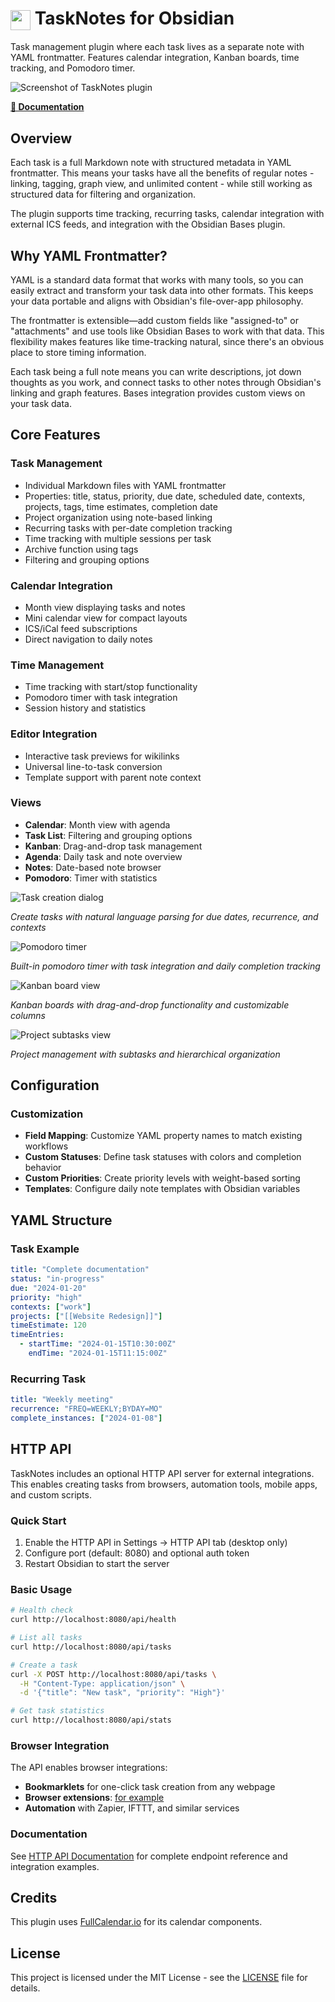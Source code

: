 # <img src="tasknotes-gradient.svg" width="32" height="32" style="vertical-align: middle;"> TaskNotes for Obsidian

Task management plugin where each task lives as a separate note with YAML frontmatter. Features calendar integration, Kanban boards, time tracking, and Pomodoro timer.

![Screenshot of TaskNotes plugin](https://github.com/callumalpass/tasknotes/blob/main/media/175266750_comp.gif)

**[📖 Documentation](https://callumalpass.github.io/tasknotes/)**

## Overview

Each task is a full Markdown note with structured metadata in YAML frontmatter. This means your tasks have all the benefits of regular notes - linking, tagging, graph view, and unlimited content - while still working as structured data for filtering and organization.

The plugin supports time tracking, recurring tasks, calendar integration with external ICS feeds, and integration with the Obsidian Bases plugin.

## Why YAML Frontmatter?

YAML is a standard data format that works with many tools, so you can easily extract and transform your task data into other formats. This keeps your data portable and aligns with Obsidian's file-over-app philosophy.

The frontmatter is extensible—add custom fields like "assigned-to" or "attachments" and use tools like Obsidian Bases to work with that data. This flexibility makes features like time-tracking natural, since there's an obvious place to store timing information.

Each task being a full note means you can write descriptions, jot down thoughts as you work, and connect tasks to other notes through Obsidian's linking and graph features. Bases integration provides custom views on your task data.

## Core Features

### Task Management

- Individual Markdown files with YAML frontmatter
- Properties: title, status, priority, due date, scheduled date, contexts, projects, tags, time estimates, completion date
- Project organization using note-based linking
- Recurring tasks with per-date completion tracking
- Time tracking with multiple sessions per task
- Archive function using tags 
- Filtering and grouping options

### Calendar Integration

- Month view displaying tasks and notes
- Mini calendar view for compact layouts
- ICS/iCal feed subscriptions
- Direct navigation to daily notes

### Time Management

- Time tracking with start/stop functionality
- Pomodoro timer with task integration
- Session history and statistics

### Editor Integration

- Interactive task previews for wikilinks
- Universal line-to-task conversion
- Template support with parent note context

### Views

- **Calendar**: Month view with agenda
- **Task List**: Filtering and grouping options
- **Kanban**: Drag-and-drop task management
- **Agenda**: Daily task and note overview
- **Notes**: Date-based note browser
- **Pomodoro**: Timer with statistics

![Task creation dialog](media/2025-07-15_21-11-10.png)

*Create tasks with natural language parsing for due dates, recurrence, and contexts*

![Pomodoro timer](media/2025-07-15_21-12-23.png)

*Built-in pomodoro timer with task integration and daily completion tracking*

![Kanban board view](media/2025-07-15_21-13-26.png)

*Kanban boards with drag-and-drop functionality and customizable columns*

![Project subtasks view](media/2025-07-15_21-14-06.png)

*Project management with subtasks and hierarchical organization*

## Configuration

### Customization

- **Field Mapping**: Customize YAML property names to match existing workflows
- **Custom Statuses**: Define task statuses with colors and completion behavior
- **Custom Priorities**: Create priority levels with weight-based sorting
- **Templates**: Configure daily note templates with Obsidian variables

## YAML Structure

### Task Example

```yaml
title: "Complete documentation"
status: "in-progress"
due: "2024-01-20"
priority: "high"
contexts: ["work"]
projects: ["[[Website Redesign]]"]
timeEstimate: 120
timeEntries:
  - startTime: "2024-01-15T10:30:00Z"
    endTime: "2024-01-15T11:15:00Z"
```

### Recurring Task

```yaml
title: "Weekly meeting"
recurrence: "FREQ=WEEKLY;BYDAY=MO"
complete_instances: ["2024-01-08"]
```

## HTTP API

TaskNotes includes an optional HTTP API server for external integrations. This enables creating tasks from browsers, automation tools, mobile apps, and custom scripts.

### Quick Start

1. Enable the HTTP API in Settings → HTTP API tab (desktop only)
2. Configure port (default: 8080) and optional auth token  
3. Restart Obsidian to start the server

### Basic Usage
```bash
# Health check
curl http://localhost:8080/api/health

# List all tasks
curl http://localhost:8080/api/tasks

# Create a task
curl -X POST http://localhost:8080/api/tasks \
  -H "Content-Type: application/json" \
  -d '{"title": "New task", "priority": "High"}'

# Get task statistics
curl http://localhost:8080/api/stats
```

### Browser Integration

The API enables browser integrations:
- **Bookmarklets** for one-click task creation from any webpage
- **Browser extensions**: [for example](https://github.com/callumalpass/tasknotesbrowser-extension)
- **Automation** with Zapier, IFTTT, and similar services

### Documentation

See [HTTP API Documentation](./docs/HTTP_API.md) for complete endpoint reference and integration examples.

## Credits

This plugin uses [FullCalendar.io](https://fullcalendar.io/) for its calendar components.

## License

This project is licensed under the MIT License - see the [LICENSE](LICENSE) file for details.
